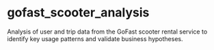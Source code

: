 # gofast_scooter_analysis
Analysis of user and trip data from the GoFast scooter rental service to identify key usage patterns and validate business hypotheses.
